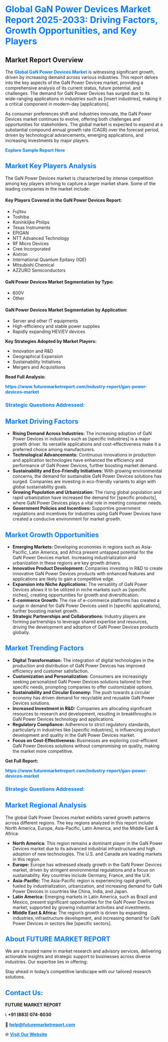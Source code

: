 <h1 style="color: #007BFF;">Global GaN Power Devices Market Report 2025-2033: Driving Factors, Growth Opportunities, and Key Players</h1>

<section id="overview">
<h2>Market Report Overview</h2>
<p>The <a href="https://www.futuremarketreport.com/industry-report/gan-power-devices-market" style="color: #007BFF; text-decoration: none;"><strong>Global GaN Power Devices Market</strong></a> is witnessing significant growth, driven by increasing demand across various industries. This report delves into the key aspects of the GaN Power Devices market, providing a comprehensive analysis of its current status, future potential, and challenges. The demand for GaN Power Devices has surged due to its wide-ranging applications in industries such as [insert industries], making it a critical component in modern-day [applications].</p>
<p>As consumer preferences shift and industries innovate, the GaN Power Devices market continues to evolve, offering both challenges and opportunities for stakeholders. The global market is expected to expand at a substantial compound annual growth rate (CAGR) over the forecast period, driven by technological advancements, emerging applications, and increasing investments by major players.</p>
</section>

<section id="overview">
<p><a href="https://www.futuremarketreport.com/request-sample/reportId=90723" style="color: #007BFF; text-decoration: none;"><strong>Explore Sample Report Here</strong></a></p>
</section>

<section id="key-players">
<h2 style="color: #007BFF;">Market Key Players Analysis</h2>
<p>The GaN Power Devices market is characterized by intense competition among key players striving to capture a larger market share. Some of the leading companies in the market include:</p>
<h4>Key Players Covered in the GaN Power Devices Report:</h4>
<ul><li>Fujitsu</li><li>Toshiba</li><li>Koninklijke Philips</li><li>Texas Instruments</li><li>EPIGAN</li><li>NTT Advanced Technology</li><li>RF Micro Devices</li><li>Cree Incorporated</li><li>Aixtron</li><li>International Quantum Epitaxy (IQE)</li><li>Mitsubishi Chemical</li><li>AZZURO Semiconductors</li></ul>
<h4>GaN Power Devices Market Segmentation by Type:</h4>
<ul><li>600V</li><li>Other</li></ul>

<h4>GaN Power Devices Market Segmentation by Application:</h4>
<ul><li>Server and other IT equipments</li><li>High-efficiency and stable power supplies</li><li>Rapidly expanding HEV/EV devices</li></ul>
<p><strong>Key Strategies Adopted by Market Players:</strong></p>
<ul>
<li>Innovation and R&D</li>
<li>Geographical Expansion</li>
<li>Sustainability Initiatives</li>
<li>Mergers and Acquisitions</li>
</ul>
</section>

<section>
<p><strong>Read Full Analysis: </strong></p><a href="https://www.futuremarketreport.com/industry-report/gan-power-devices-market" style="color: #007BFF; text-decoration: none;"><strong>https://www.futuremarketreport.com/industry-report/gan-power-devices-market</strong></a>
<h3 style="color: #007BFF;">Strategic Questions Addressed:</h3>
</section>

<section id="driving-factors">
<h2 style="color: #007BFF;">Market Driving Factors</h2>
<ul>
<li><strong>Rising Demand Across Industries:</strong> The increasing adoption of GaN Power Devices in industries such as [specific industries] is a major growth driver. Its versatile applications and cost-effectiveness make it a preferred choice among manufacturers.</li>
<li><strong>Technological Advancements:</strong> Continuous innovations in production and application technologies have enhanced the efficiency and performance of GaN Power Devices, further boosting market demand.</li>
<li><strong>Sustainability and Eco-Friendly Initiatives:</strong> With growing environmental concerns, the demand for sustainable GaN Power Devices solutions has surged. Companies are investing in eco-friendly variants to align with global sustainability goals.</li>
<li><strong>Growing Population and Urbanization:</strong> The rising global population and rapid urbanization have increased the demand for [specific products], where GaN Power Devices plays a vital role in meeting consumer needs.</li>
<li><strong>Government Policies and Incentives:</strong> Supportive government regulations and incentives for industries using GaN Power Devices have created a conducive environment for market growth.</li>
</ul>
</section>

<section id="growth-opportunities">
<h2 style="color: #007BFF;">Market Growth Opportunities</h2>
<ul>
<li><strong>Emerging Markets:</strong> Developing economies in regions such as Asia-Pacific, Latin America, and Africa present untapped potential for the GaN Power Devices market. Increasing industrialization and urbanization in these regions are key growth drivers.</li>
<li><strong>Innovative Product Development:</strong> Companies investing in R&D to create innovative GaN Power Devices products with enhanced features and applications are likely to gain a competitive edge.</li>
<li><strong>Expansion into Niche Applications:</strong> The versatility of GaN Power Devices allows it to be utilized in niche markets such as [specific niches], creating opportunities for growth and diversification.</li>
<li><strong>E-commerce Growth:</strong> The rise of e-commerce platforms has created a surge in demand for GaN Power Devices used in [specific applications], further boosting market growth.</li>
<li><strong>Strategic Partnerships and Collaborations:</strong> Industry players are forming partnerships to leverage shared expertise and resources, driving the development and adoption of GaN Power Devices products globally.</li>
</ul>
</section>

<section id="trending-factors">
<h2 style="color: #007BFF;">Market Trending Factors</h2>
<ul>
<li><strong>Digital Transformation:</strong> The integration of digital technologies in the production and distribution of GaN Power Devices has improved efficiency and customer satisfaction.</li>
<li><strong>Customization and Personalization:</strong> Consumers are increasingly seeking personalized GaN Power Devices solutions tailored to their specific needs, prompting companies to offer customizable options.</li>
<li><strong>Sustainability and Circular Economy:</strong> The push towards a circular economy has driven demand for recyclable and reusable GaN Power Devices solutions.</li>
<li><strong>Increased Investment in R&D:</strong> Companies are allocating significant resources to research and development, resulting in breakthroughs in GaN Power Devices technology and applications.</li>
<li><strong>Regulatory Compliance:</strong> Adherence to strict regulatory standards, particularly in industries like [specific industries], is influencing product development and quality in the GaN Power Devices market.</li>
<li><strong>Focus on Cost-Effectiveness:</strong> Businesses are exploring cost-efficient GaN Power Devices solutions without compromising on quality, making the market more competitive.</li>
</ul>
</section>

<section>
<p><strong>Get Full Report: </strong></p><a href="https://www.futuremarketreport.com/industry-report/gan-power-devices-market" style="color: #007BFF; text-decoration: none;"><strong>https://www.futuremarketreport.com/industry-report/gan-power-devices-market</strong></a>
<h3 style="color: #007BFF;">Strategic Questions Addressed:</h3>
</section>


<section id="regional-analysis">
<h2 style="color: #007BFF;">Market Regional Analysis</h2>
<p>The global GaN Power Devices market exhibits varied growth patterns across different regions. The key regions analyzed in this report include North America, Europe, Asia-Pacific, Latin America, and the Middle East & Africa:</p>
<ul>
<li><strong>North America:</strong> This region remains a dominant player in the GaN Power Devices market due to its advanced industrial infrastructure and high adoption of new technologies. The U.S. and Canada are leading markets in this region.</li>
<li><strong>Europe:</strong> Europe has witnessed steady growth in the GaN Power Devices market, driven by stringent environmental regulations and a focus on sustainability. Key countries include Germany, France, and the U.K.</li>
<li><strong>Asia-Pacific:</strong> The Asia-Pacific region is experiencing rapid growth, fueled by industrialization, urbanization, and increasing demand for GaN Power Devices in countries like China, India, and Japan.</li>
<li><strong>Latin America:</strong> Emerging markets in Latin America, such as Brazil and Mexico, present significant opportunities for the GaN Power Devices market, supported by growing industrial activities and investments.</li>
<li><strong>Middle East & Africa:</strong> The region’s growth is driven by expanding industries, infrastructure development, and increasing demand for GaN Power Devices in sectors like [specific sectors].</li>
</ul>
</section>

<footer>
<h2 style="color: #007BFF;">About FUTURE MARKET REPORT</h2>
<p>We are a trusted name in market research and advisory services, delivering actionable insights and strategic support to businesses across diverse industries. Our expertise lies in offering:</p>

<p>Stay ahead in today’s competitive landscape with our tailored research solutions.</p>

<h2 style="color: #007BFF;">Contact Us:</h2>
<p><strong>FUTURE MARKET REPORT</strong></p>
<p>📞 <strong>+91 (883) 074-8030</strong></p>
<p>📧 <strong><a href="mailto:help@futuremarketreport.com" style="color: #007BFF;">help@futuremarketreport.com</a></strong></p>
<p>🌐 <strong><a href="https://www.futuremarketreport.com/" style="color: #007BFF;">Visit Our Website</a></strong></p>
</footer>